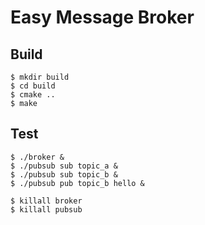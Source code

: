# Easy Message Broker

## Build
~~~
$ mkdir build
$ cd build
$ cmake ..
$ make
~~~

## Test
~~~
$ ./broker &
$ ./pubsub sub topic_a &
$ ./pubsub sub topic_b &
$ ./pubsub pub topic_b hello &

$ killall broker
$ killall pubsub
~~~
